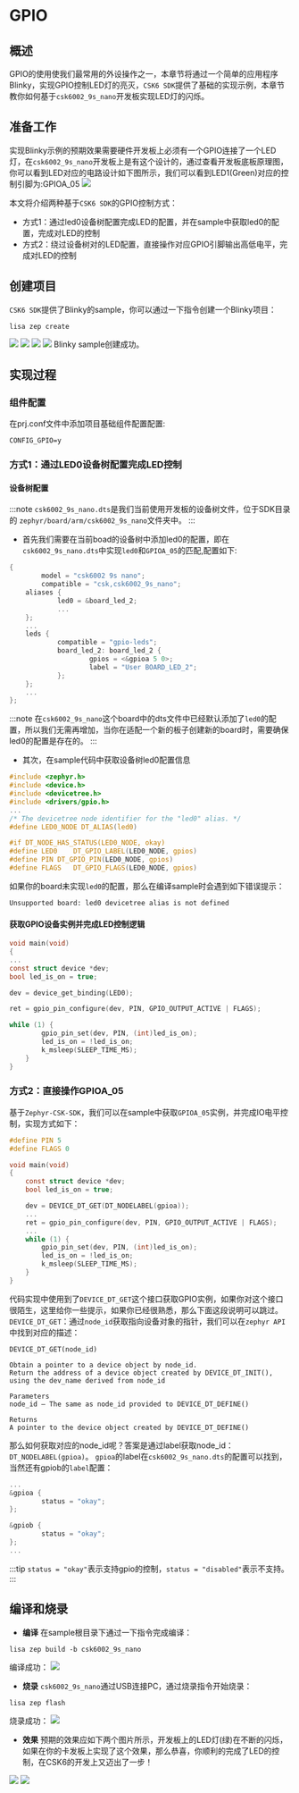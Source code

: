 # GPIO

## 概述
GPIO的使用使我们最常用的外设操作之一，本章节将通过一个简单的应用程序Blinky，实现GPIO控制LED灯的亮灭，`CSK6 SDK`提供了基础的实现示例，本章节教你如何基于`csk6002_9s_nano`开发板实现LED灯的闪烁。

## 准备工作
实现Blinky示例的预期效果需要硬件开发板上必须有一个GPIO连接了一个LED灯，在`csk6002_9s_nano`开发板上是有这个设计的，通过查看开发板底板原理图，你可以看到LED对应的电路设计如下图所示，我们可以看到LED1(Green)对应的控制引脚为:GPIOA_05
![](./files/led_pin.png)

本文将介绍两种基于`CSK6 SDK`的GPIO控制方式：
- 方式1：通过led0设备树配置完成LED的配置，并在sample中获取led0的配置，完成对LED的控制
- 方式2：绕过设备树对的LED配置，直接操作对应GPIO引脚输出高低电平，完成对LED的控制

## 创建项目
`CSK6 SDK`提供了Blinky的sample，你可以通过一下指令创建一个Blinky项目：
```
lisa zep create
```
![](./files/create_blinky01.png)
![](./files/create_blinky02.png)
![](./files/create_blinky03.png)
![](./files/create_blinky04.png)
Blinky sample创建成功。
## 实现过程
### 组件配置
在prj.conf文件中添加项目基础组件配置配置:
```shell
CONFIG_GPIO=y
```
### 方式1：通过LED0设备树配置完成LED控制
#### 设备树配置
:::note
`csk6002_9s_nano.dts`是我们当前使用开发板的设备树文件，位于SDK目录的 `zephyr/board/arm/csk6002_9s_nano`文件夹中。
:::
- 首先我们需要在当前boad的设备树中添加led0的配置，即在`csk6002_9s_nano.dts`中实现`led0`和`GPIOA_05`的匹配,配置如下:
```c
{
        model = "csk6002 9s nano";
        compatible = "csk,csk6002_9s_nano";
    aliases {
            led0 = &board_led_2;
            ...
    };
    ...
    leds {
            compatible = "gpio-leds";
            board_led_2: board_led_2 {
                    gpios = <&gpioa 5 0>;
                    label = "User BOARD_LED_2";
            };
    };
    ...
};
```
:::note
在`csk6002_9s_nano`这个board中的dts文件中已经默认添加了`led0`的配置，所以我们无需再增加，当你在适配一个新的板子创建新的board时，需要确保led0的配置是存在的。
:::

- 其次，在sample代码中获取设备树led0配置信息
```c
#include <zephyr.h>
#include <device.h>
#include <devicetree.h>
#include <drivers/gpio.h>
...
/* The devicetree node identifier for the "led0" alias. */
#define LED0_NODE DT_ALIAS(led0)

#if DT_NODE_HAS_STATUS(LED0_NODE, okay)
#define LED0	DT_GPIO_LABEL(LED0_NODE, gpios)
#define PIN	DT_GPIO_PIN(LED0_NODE, gpios)
#define FLAGS	DT_GPIO_FLAGS(LED0_NODE, gpios)

```

如果你的board未实现`led0`的配置，那么在编译sample时会遇到如下错误提示：
```
Unsupported board: led0 devicetree alias is not defined
```

#### 获取GPIO设备实例并完成LED控制逻辑
```c
void main(void)
{
...
const struct device *dev;
bool led_is_on = true;

dev = device_get_binding(LED0);

ret = gpio_pin_configure(dev, PIN, GPIO_OUTPUT_ACTIVE | FLAGS);

while (1) {
        gpio_pin_set(dev, PIN, (int)led_is_on);
		led_is_on = !led_is_on;
		k_msleep(SLEEP_TIME_MS);
	}
}
```
### 方式2：直接操作GPIOA_05
基于`Zephyr-CSK-SDK`，我们可以在sample中获取`GPIOA_05`实例，并完成IO电平控制，实现方式如下：

```c
#define PIN 5
#define FLAGS 0

void main(void)
{
	const struct device *dev;
	bool led_is_on = true;

    dev = DEVICE_DT_GET(DT_NODELABEL(gpioa));
    ...
    ret = gpio_pin_configure(dev, PIN, GPIO_OUTPUT_ACTIVE | FLAGS); 
    ...
	while (1) {
        gpio_pin_set(dev, PIN, (int)led_is_on);
		led_is_on = !led_is_on;
		k_msleep(SLEEP_TIME_MS);
	}
}
```

代码实现中使用到了`DEVICE_DT_GET`这个接口获取GPIO实例，如果你对这个接口很陌生，这里给你一些提示，如果你已经很熟悉，那么下面这段说明可以跳过。
`DEVICE_DT_GET`：通过`node_id`获取指向设备对象的指针，我们可以在`zephyr API`中找到对应的描述：
```
DEVICE_DT_GET(node_id)

Obtain a pointer to a device object by node_id.
Return the address of a device object created by DEVICE_DT_INIT(), using the dev_name derived from node_id

Parameters
node_id – The same as node_id provided to DEVICE_DT_DEFINE()

Returns
A pointer to the device object created by DEVICE_DT_DEFINE()
```
那么如何获取对应的node_id呢？答案是通过label获取node_id：`DT_NODELABEL(gpioa)`。
`gpioa`的label在`csk6002_9s_nano.dts`的配置可以找到，当然还有gpiob的`label`配置：

```c
...
&gpioa {
        status = "okay";
};

&gpiob {
        status = "okay";
};
...
```
:::tip
`status = "okay"`表示支持gpio的控制，`status = "disabled"`表示不支持。
:::

## 编译和烧录
- **编译**
在sample根目录下通过一下指令完成编译：
```
lisa zep build -b csk6002_9s_nano
```
编译成功：
![](./files/build.png)
- **烧录**
`csk6002_9s_nano`通过USB连接PC，通过烧录指令开始烧录：
```
lisa zep flash
```
烧录成功：
![](./files/flash.png)
- **效果**
预期的效果应如下两个图片所示，开发板上的LED灯(绿)在不断的闪烁，如果在你的卡发板上实现了这个效果，那么恭喜，你顺利的完成了LED的控制，在CSK6的开发上又迈出了一步！

![](./files/led_on.png)
![](./files/led_off.png)





